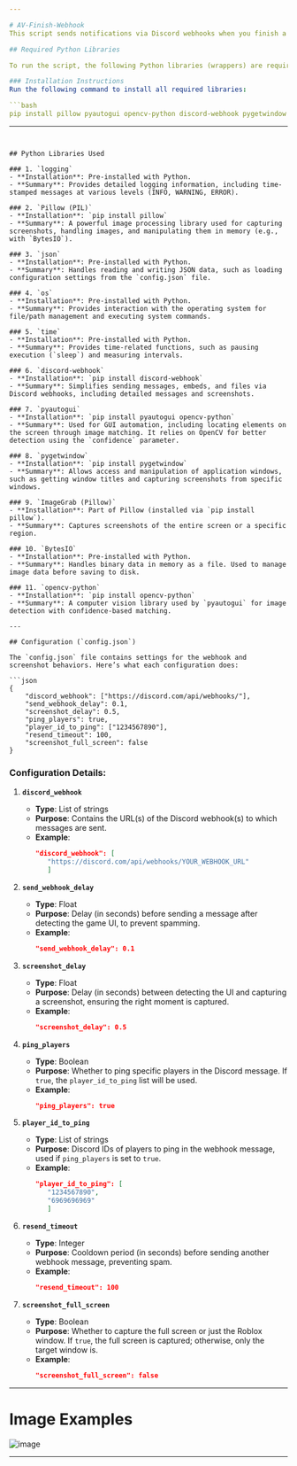 ```yaml
---

# AV-Finish-Webhook
This script sends notifications via Discord webhooks when you finish a game in *Anime Vanguards*.

## Required Python Libraries

To run the script, the following Python libraries (wrappers) are required. Each library’s purpose and installation method are summarized below.

### Installation Instructions
Run the following command to install all required libraries:

```bash
pip install pillow pyautogui opencv-python discord-webhook pygetwindow
```

---
```


## Python Libraries Used

### 1. `logging`
- **Installation**: Pre-installed with Python.
- **Summary**: Provides detailed logging information, including time-stamped messages at various levels (INFO, WARNING, ERROR).

### 2. `Pillow (PIL)`
- **Installation**: `pip install pillow`
- **Summary**: A powerful image processing library used for capturing screenshots, handling images, and manipulating them in memory (e.g., with `BytesIO`).

### 3. `json`
- **Installation**: Pre-installed with Python.
- **Summary**: Handles reading and writing JSON data, such as loading configuration settings from the `config.json` file.

### 4. `os`
- **Installation**: Pre-installed with Python.
- **Summary**: Provides interaction with the operating system for file/path management and executing system commands.

### 5. `time`
- **Installation**: Pre-installed with Python.
- **Summary**: Provides time-related functions, such as pausing execution (`sleep`) and measuring intervals.

### 6. `discord-webhook`
- **Installation**: `pip install discord-webhook`
- **Summary**: Simplifies sending messages, embeds, and files via Discord webhooks, including detailed messages and screenshots.

### 7. `pyautogui`
- **Installation**: `pip install pyautogui opencv-python`
- **Summary**: Used for GUI automation, including locating elements on the screen through image matching. It relies on OpenCV for better detection using the `confidence` parameter.

### 8. `pygetwindow`
- **Installation**: `pip install pygetwindow`
- **Summary**: Allows access and manipulation of application windows, such as getting window titles and capturing screenshots from specific windows.

### 9. `ImageGrab (Pillow)`
- **Installation**: Part of Pillow (installed via `pip install pillow`).
- **Summary**: Captures screenshots of the entire screen or a specific region.

### 10. `BytesIO`
- **Installation**: Pre-installed with Python.
- **Summary**: Handles binary data in memory as a file. Used to manage image data before saving to disk.

### 11. `opencv-python`
- **Installation**: `pip install opencv-python`
- **Summary**: A computer vision library used by `pyautogui` for image detection with confidence-based matching.

---

## Configuration (`config.json`)

The `config.json` file contains settings for the webhook and screenshot behaviors. Here’s what each configuration does:

```json
{
    "discord_webhook": ["https://discord.com/api/webhooks/"],
    "send_webhook_delay": 0.1,
    "screenshot_delay": 0.5,
    "ping_players": true,
    "player_id_to_ping": ["1234567890"],
    "resend_timeout": 100,
    "screenshot_full_screen": false
}
```

### Configuration Details:

1. **`discord_webhook`**  
   - **Type**: List of strings  
   - **Purpose**: Contains the URL(s) of the Discord webhook(s) to which messages are sent.  
   - **Example**: 
     ```json
     "discord_webhook": [
        "https://discord.com/api/webhooks/YOUR_WEBHOOK_URL"
        ]
     ```

2. **`send_webhook_delay`**  
   - **Type**: Float  
   - **Purpose**: Delay (in seconds) before sending a message after detecting the game UI, to prevent spamming.  
   - **Example**: 
     ```json
     "send_webhook_delay": 0.1
     ```

3. **`screenshot_delay`**  
   - **Type**: Float  
   - **Purpose**: Delay (in seconds) between detecting the UI and capturing a screenshot, ensuring the right moment is captured.  
   - **Example**: 
     ```json
     "screenshot_delay": 0.5
     ```

4. **`ping_players`**  
   - **Type**: Boolean  
   - **Purpose**: Whether to ping specific players in the Discord message. If `true`, the `player_id_to_ping` list will be used.  
   - **Example**: 
     ```json
     "ping_players": true
     ```

5. **`player_id_to_ping`**  
   - **Type**: List of strings  
   - **Purpose**: Discord IDs of players to ping in the webhook message, used if `ping_players` is set to `true`.  
   - **Example**: 
     ```json
     "player_id_to_ping": [
        "1234567890",
        "6969696969"
        ]
     ```

6. **`resend_timeout`**  
   - **Type**: Integer  
   - **Purpose**: Cooldown period (in seconds) before sending another webhook message, preventing spam.  
   - **Example**: 
     ```json
     "resend_timeout": 100
     ```

7. **`screenshot_full_screen`**  
   - **Type**: Boolean  
   - **Purpose**: Whether to capture the full screen or just the Roblox window. If `true`, the full screen is captured; otherwise, only the target window is.  
   - **Example**: 
     ```json
     "screenshot_full_screen": false
     ```

--- 

# Image Examples

![image](https://github.com/user-attachments/assets/7e38ee30-3340-4d6b-8d25-83429cde3c3d)

---
